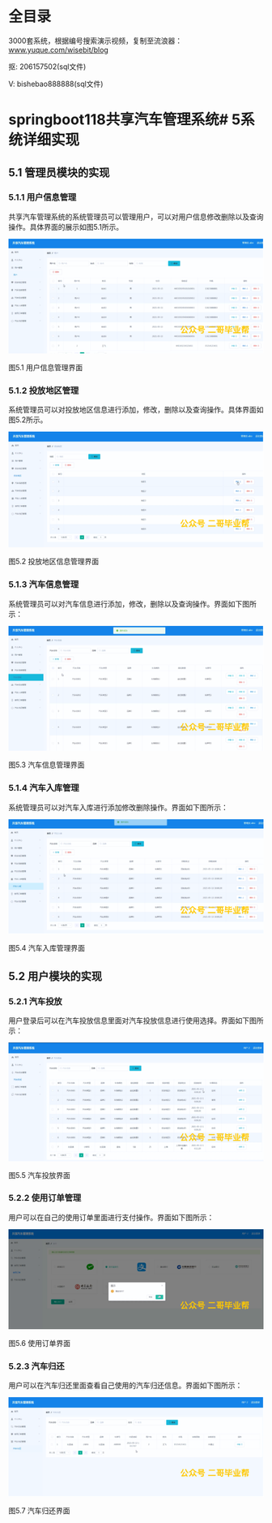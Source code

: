 # 全目录

3000套系统，根据编号搜索演示视频，复制至流浪器：www.yuque.com/wisebit/blog


<p>抠: 206157502(sql文件)</p>
<p>V: bishebao888888(sql文件)</p>


# springboot118共享汽车管理系统# 5系统详细实现
## 5.1 管理员模块的实现
### 5.1.1 用户信息管理
共享汽车管理系统的系统管理员可以管理用户，可以对用户信息修改删除以及查询操作。具体界面的展示如图5.1所示。

![](/md/blog.010.png)

图5.1 用户信息管理界面
### 5.1.2 投放地区管理
系统管理员可以对投放地区信息进行添加，修改，删除以及查询操作。具体界面如图5.2所示。

![](/md/blog.011.png)

图5.2 投放地区信息管理界面
### 5.1.3 汽车信息管理
系统管理员可以对汽车信息进行添加，修改，删除以及查询操作。界面如下图所示：

![](/md/blog.012.png)

图5.3 汽车信息管理界面
### 5.1.4 汽车入库管理
系统管理员可以对汽车入库进行添加修改删除操作。界面如下图所示：

![](/md/blog.013.png)

图5.4 汽车入库管理界面

## 5.2 用户模块的实现
### 5.2.1 汽车投放
用户登录后可以在汽车投放信息里面对汽车投放信息进行使用选择。界面如下图所示：

![](/md/blog.014.png)

图5.5 汽车投放界面
### 5.2.2 使用订单管理
用户可以在自己的使用订单里面进行支付操作。界面如下图所示：

![](/md/blog.015.png)

图5.6 使用订单界面
### 5.2.3 汽车归还
用户可以在汽车归还里面查看自己使用的汽车归还信息。界面如下图所示：


![](/md/blog.016.png)

图5.7 汽车归还界面













